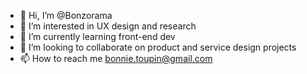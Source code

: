 - 👋 Hi, I’m @Bonzorama
- 👀 I’m interested in UX design and research
- 🌱 I’m currently learning front-end dev
- 💞️ I’m looking to collaborate on product and service design projects
- 📫 How to reach me bonnie.toupin@gmail.com

<!---
Bonzorama/Bonzorama is a ✨ special ✨ repository because its `README.md` (this file) appears on your GitHub profile.
You can click the Preview link to take a look at your changes.
--->

